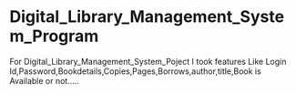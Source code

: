 # Digital_Library_Management_System_Program
For Digital_Library_Management_System_Poject I took features Like Login Id,Password,Bookdetails,Copies,Pages,Borrows,author,title,Book is Available or not.....
